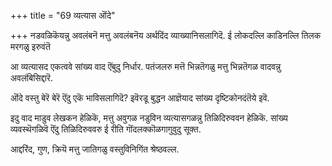 +++
title = "69 व्यत्यास ऒंदे"

+++
नडवळिकॆयन्नु अवलंबनॆ मत्तु अवलंबनॆय अर्थदिंद व्याख्यानिसलागिदॆ. ई लोकदल्लि काडिनल्लि तिलक मरगळु इरुवंतॆ

आ व्यत्यासद एकत्ववे सांख्य वाद ऎंबुदु निर्धार. पतंजलरु मत्तॆ भिन्नतॆगळु मत्तु भिन्नतॆगळ वादवन्नु अवलंबिसिद्दारॆ.

ऒंदे वस्तु बेरॆ बेरॆ ऎंदु एकॆ भाविसलागिदॆ? इवॆरडू बुद्धन आज्ञॆयाद सांख्य दृष्टिकोनदंतॆये इवॆ.

इदु वाद माडुव लेखकन हेळिकॆ, मत्तु अवुगळ नडुविन व्यत्यासगळन्नु तिळिदिरुववन हेळिकॆ. सांख्य व्यवस्थॆगळिवॆ ऎंदु तिळिदिरुववरु ई रीति गॊंदलक्कॊळगागुवुदु सूक्त.

आद्दरिंद, गुण, क्रियॆ मत्तु जातिगळु वस्तुविनिगिंत श्रेष्ठवल्ल.

